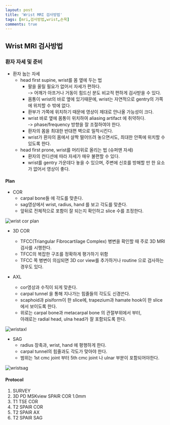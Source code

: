 ```yaml
---
layout: post
title: 'Wrist MRI 검사방법'
tags: [mri,검사방법,wrist,손목]
comments: true
---
```


## Wrist MRI 검사방법

### 환자 자세 및 준비
- 환자 눕는 자세
    - head first supine, wrist를 몸 옆에 두는 법
        - 팔을 올릴 필요가 없어서 자세가 편하다.  
        -> 어깨가 아프거나 거동이 힘드신 분도 비교적 편하게 검사받을 수 있다.
        - 몸통이 wrist의 바로 옆에 있기때문에, wrist는 자연적으로 gentry의 가쪽에 위치할 수 밖에 없다.
        - 환부가 가쪽에 위치하기 때문에 영상이 제대로 안나올 가능성이 크다.
        - wrist 바로 옆에 몸통이 위치하여 aliasing artifact 에 취약하다.  
        -> phase/frequency 방향을 잘 조절하여야 한다.
        - 환자의 몸을 최대한 반대편 벽으로 밀착시킨다.
        - wrist가 환자의 몸에서 살짝 떨어뜨려 놓으면서도, 최대한 안쪽에 위치할 수 있도록 한다.
    - head first prone, wrist를 머리위로 올리는 법 (슈퍼맨 자세)
        - 환자의 컨디션에 따라 자세가 매우 불편할 수 있다.
        - wrist를 gentry 가운데다 놓을 수 있으며, 주변에 신호를 방해할 만 한 요소가 없어서 영상이 좋다.

#### Plan
- COR
    - carpal bone들 에 각도를 맞춘다.
    - sag영상에서 wrist, radius, hand 를 보고 각도를 맞춘다.
    - 앞뒤로 전체적으로 포함이 잘 되는지 확인하고 slice 수를 조정한다.  

![wrist cor plan](https://github.com/woobinww/woobinww.github.io/assets/111553878/b2099bc4-0830-4741-9ede-081039abb8df)  

- 3D COR
    - TFCC(Triangular Fibrocartilage Complex) 병변을 확인할 때 주로 3D MRI 검사를 시행한다.
    - TFCC의 복잡한 구조를 정확하게 평가하기 위함
    - TFCC 쪽 병변이 의심되면 3D cor view를 추가하거나 routine 으로 검사하는 경우도 있다.

- AXL
    - cor영상과 수직이 되게 맞춘다.
    - carpal tunnel 을 통해 지나가는 힘줄들의 각도도 신경쓴다.
    - scaphoid과 pisiform이 한 slice에, trapezium과 hamate hook이 한 slice에서 보이도록 한다.
    - 위로는 carpal bone과 metacarpal bone 의 관절부위에서 부터,  
    아래로는 radial head, ulna head가 잘 포함되도록 한다.  

![wristaxl](https://github.com/woobinww/woobinww.github.io/assets/111553878/4bb2ca42-13f1-4592-9251-8fd7b656ece6)  

- SAG
    - radius 장축과, wrist, hand 에 평행하게 한다. 
    - carpal tunnel의 힘줄과도 각도가 맞아야 한다.
    - 범위는 1st cmc joint 부터 5th cmc joint 나 ulnar 부분이 포함되어야한다.  
    
![wristsag](https://github.com/woobinww/woobinww.github.io/assets/111553878/a7efbe66-1719-4514-b528-6247bd826c9f)  


#### Protocol
1. SURVEY
2. 3D PD MSKview SPAIR COR 1.0mm
3. T1 TSE COR
4. T2 SPAIR COR
5. T2 SPAIR AX
6. T2 SPAIR SAG
